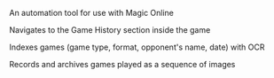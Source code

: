 
An automation tool for use with Magic Online

Navigates to the Game History section inside the game

Indexes games (game type, format, opponent's name, date) with OCR


Records and archives games played as a sequence of images

